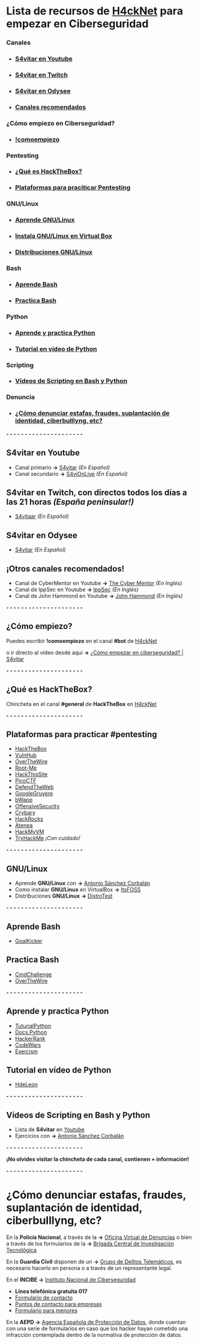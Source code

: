 # Lista de recursos de [H4ckNet](https://discord.gg/u3dsh9M) para empezar en Ciberseguridad

### **Canales**
* ### [S4vitar en Youtube](#youtube)
* ### [S4vitar en Twitch](#twitch)
* ### [S4vitar en Odysee](#odysee)
* ### [Canales recomendados](#otros)
### **¿Cómo empiezo en Ciberseguridad?**
* ### [!comoempiezo](#comoempiezo)
### **Pentesting**
* ### [¿Qué es HackTheBox?](#hackthebox)
* ### [Plataformas para praciticar Pentesting](#pentesting)
### **GNU/Linux**
* ### [Aprende GNU/Linux](#linux)
* ### [Instala GNU/Linux en Virtual Box](#linux)
* ### [Distribuciones GNU/Linux](#linux)
### **Bash**
* ### [Aprende Bash](#bashlearn)
* ### [Practica Bash](#bashpractice)
### **Python**
* ### [Aprende y practica Python](#python)
* ### [Tutorial en vídeo de Python](#pythontuto)
### **Scripting**
* ### [Vídeos de Scripting en Bash y Python](#scripting)
### **Denuncia**
* ### [¿Cómo denunciar estafas, fraudes, suplantación de identidad, ciberbulllyng, etc?](#denuncia)

**- - - - - - - - - - - - - - - - - - - - -**
## <a name="youtube">S4vitar en Youtube</a>
* Canal primario **->** [S4vitar](https://youtube.com/s4vitar) *(En Español)*
* Canal secundario **->** [S4viOnLive](https://www.youtube.com/c/S4viOnLive) *(En Español)*
## <a name="twitch">S4vitar en Twitch, con directos todos los días a las 21 horas *(España peninsular!)*</a>
* [S4vitaar](https://twitch.tv/s4vitaar) *(En Español)*
## <a name="odysee">S4vitar en Odysee</a>
* [S4vitar](https://odysee.com/@s4vitar:f) *(En Español)*
## <a name="otros">¡Otros canales recomendados!</a>
* Canal de CyberMentor en Youtube **->** [The Cyber Mentor](https://www.youtube.com/channel/UC0ArlFuFYMpEewyRBzdLHiw) *(En Inglés)*
* Canal de IppSec en Youtube **->** [IppSec](https://youtube.com/ippsec) *(En Inglés)*
* Canal de John Hammond en Youtube **->** [John Hammond](https://www.youtube.com/user/RootOfTheNull) *(En Inglés)*

**- - - - - - - - - - - - - - - - - - - - -**
## <a name="comoempiezo">¿Cómo empiezo?</a>
Puedes escribir **!comoempiezo** en el canal **#bot** de [H4ckNet](https://discord.gg/u3dsh9M)

o ir directo al vídeo desde aquí **->** [¿Cómo empezar en ciberseguridad? | S4vitar](https://www.youtube.com/watch?v=syqItp4p8Qw)

**- - - - - - - - - - - - - - - - - - - - -**
## <a name="hackthebox">¿Qué es HackTheBox?</a>
Chincheta en el canal **#general** de **HackTheBox** en [H4ckNet](https://discord.gg/u3dsh9M)

**- - - - - - - - - - - - - - - - - - - - -**
## <a name="pentesting">Plataformas para practicar #pentesting</a>
* [HackTheBox](https://hackthebox.eu/)
* [VulnHub](https://vulnhub.com/)
* [OverTheWire](https://overthewire.org/)
* [Root-Me](https://root-me.org/)
* [HackThisSite](https://hackthissite.org/)
* [PicoCTF](https://picoctf.com/)
* [DefendTheWeb](https://defendtheweb.net/)
* [GoogleGruyere](https://google-gruyere.appspot.com/)
* [bWapp](http://www.itsecgames.com/)
* [OffensiveSecurity](https://www.offensive-security.com/)
* [Crybary](https://www.cybrary.it/)
* [HackRocks](https://hackrocks.com/)
* [Atenea](https://atenea.ccn-cert.cni.es/)
* [HackMyVM](https://hackmyvm.eu/)
* [TryHackMe](https://tryhackme.com/) *¡Con cuidado!*

**- - - - - - - - - - - - - - - - - - - - -**
## <a name="linux">GNU/Linux</a>
* Aprende **GNU/Linux** con **->** [Antonio Sánchez Corbalán](https://www.youtube.com/watch?v=qWrgoCP6q3M&list=PLN9u6FzF6DLTRhmLLT-ILqEtDQvVf-ChM)
* Como instalar **GNU/Linux** en VirtualBox **->** [ItsFOSS](https://itsfoss.com/install-linux-in-virtualbox/)
* Distribuciones **GNU/Linux** **->** [DistroTest](https://distrotest.net/index.php)

**- - - - - - - - - - - - - - - - - - - - -**
## <a name="bashlearn">Aprende Bash</a>
* [GoalKicker](https://books.goalkicker.com/BashBook/)
## <a name="bashpractice">Practica Bash</a>
* [CmdChallenge](https://cmdchallenge.com/)
* [OverTheWire](https://overthewire.org/wargames/bandit/)

**- - - - - - - - - - - - - - - - - - - - -**
## <a name="python">Aprende y practica Python</a>
* [TuturialPython](https://tutorialpython.com/)
* [Docs.Python](https://docs.python.org/es/3.11/tutorial/)
* [HackerRank](https://www.hackerrank.com/)
* [CodeWars](https://www.codewars.com/?language=python)
* [Exercism](https://exercism.org/)
## <a name="pythontuto">Tutorial en vídeo de Python</a>
* [HdeLeon](https://hdeleon.net/curso-de-python-orientado-a-novatos/)

**- - - - - - - - - - - - - - - - - - - - -**
## <a name="scripting">Vídeos de Scripting en Bash y Python</a>
* Lista de **S4vitar** en [Youtube](https://www.youtube.com/watch?v=RUorAzaDftg&list=PLlb2ZjHtNkpjgtjnZjXHQojIrXd4DxRNg)
* Ejercicios con **->** [Antonio Sánchez Corbalán](https://www.youtube.com/watch?v=Y950V89-a-s&list=PLN9u6FzF6DLSdJLrA1U_ss6sPAm3DXDC4)

**- - - - - - - - - - - - - - - - - - - - -**

**¡No olvides visitar la chincheta de cada canal, contienen + información!**

**- - - - - - - - - - - - - - - - - - - - -**

# <a name="denuncia">¿Cómo denunciar estafas, fraudes, suplantación de identidad, ciberbulllyng, etc?</a>

En la **Policía Nacional**, a través de la **->** [Oficina Virtual de Denuncias](https://denuncias.policia.es/OVD/) o bien a través de los formularios de la **->** [Brigada Central de Investigación Tecnológica](https://www.policia.es/_es/colabora_informar.php?strTipo=CGPJDT)

En la **Guardia Civil** disponen de un **->** [Grupo de Delitos Telemáticos](https://www.gdt.guardiacivil.es/webgdt/pinformar.php), es necesario hacerlo en persona o a través de un representante legal.

En el **INCIBE ->** [Instituto Nacional de Ciberseguridad](https://www.incibe.es/linea-de-ayuda-en-ciberseguridad)
* **Línea telefónica gratuita 017**
* [Formulario de contacto](https://www.osi.es/es/contacto)
* [Puntos de contacto para empresas](https://www.incibe.es/formulario-contacto-empresas)
* [Formulario para menores](https://www.is4k.es/ayuda)

En la **AEPD ->** [Agencia Española de Protección de Datos](https://sedeagpd.gob.es/sede-electronica-web/vistas/infoSede/tramitesCiudadano.jsf), donde cuentan con una serie de  formularios en caso que los hacker hayan cometido una infracción contemplada dentro de la normativa de protección de datos.
